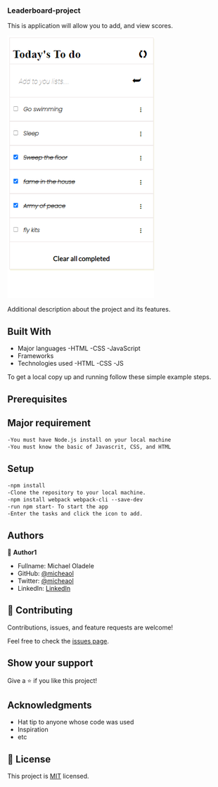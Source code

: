 ### Leaderboard-project

This is application will allow you to add, and view scores.

![alt text](https://github.com/micheaol/to-do-list-app/blob/interactive-list/src/img.PNG)


Additional description about the project and its features.

## Built With

- Major languages
    -HTML
    -CSS
    -JavaScript
- Frameworks
- Technologies used
    -HTML
    -CSS
    -JS
    

To get a local copy up and running follow these simple example steps.
                
   
## Prerequisites 

## Major requirement
    -You must have Node.js install on your local machine
    -You must know the basic of Javascrit, CSS, and HTML
    
## Setup
    -npm install
    -Clone the repository to your local machine.
    -npm install webpack webpack-cli --save-dev
    -run npm start- To start the app
    -Enter the tasks and click the icon to add.


## Authors

👤 **Author1**

- Fullname: Michael Oladele
- GitHub: [@micheaol](https://github.com/micheaol)
- Twitter: [@micheaol](https://twitter.com/micheaol)
- LinkedIn: [LinkedIn](https://linkedin.com/in/micheaol)


## 🤝 Contributing

Contributions, issues, and feature requests are welcome!

Feel free to check the [issues page](../../issues/).

## Show your support

Give a ⭐️ if you like this project!

## Acknowledgments

- Hat tip to anyone whose code was used
- Inspiration
- etc

## 📝 License

This project is [MIT](./MIT.md) licensed.
